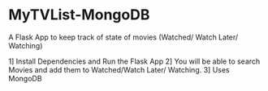 # MyTVList-MongoDB
A Flask App to keep track of state of movies (Watched/ Watch Later/ Watching)

1] Install Dependencies and Run the Flask App
2] You will be able to search Movies and add them to Watched/Watch Later/ Watching.
3] Uses MongoDB
